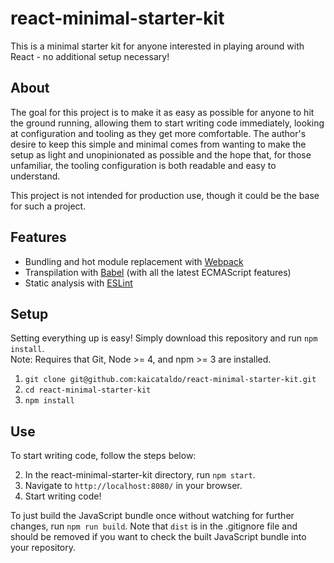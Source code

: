 # react-minimal-starter-kit

This is a minimal starter kit for anyone interested in playing around with React - no additional setup necessary!

## About

The goal for this project is to make it as easy as possible for anyone to hit the ground running, allowing them to start writing code immediately, looking at configuration and tooling as they get more comfortable. The author's desire to keep this simple and minimal comes from wanting to make the setup as light and unopinionated as possible and the hope that, for those unfamiliar, the tooling configuration is both readable and easy to understand.

This project is not intended for production use, though it could be the base for such a project.

## Features

 * Bundling and hot module replacement with [Webpack](https://webpack.github.io/)
 * Transpilation with [Babel](http://babeljs.io/) (with all the latest ECMAScript features)
 * Static analysis with [ESLint](http://eslint.org/)

## Setup

Setting everything up is easy! Simply download this repository and run `npm install`.  
Note: Requires that Git, Node >= 4, and npm >= 3 are installed.

1. `git clone git@github.com:kaicataldo/react-minimal-starter-kit.git`
2. `cd react-minimal-starter-kit`
3. `npm install`

## Use

To start writing code, follow the steps below:

2. In the react-minimal-starter-kit directory, run `npm start`.
3. Navigate to `http://localhost:8080/` in your browser.
4. Start writing code!

To just build the JavaScript bundle once without watching for further changes, run `npm run build`. Note that `dist` is in the .gitignore file and should be removed if you want to check the built JavaScript bundle into your repository.
